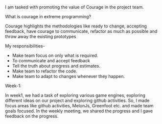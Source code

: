 I am tasked with promoting the value of Courage in the project team.

What is courage in extreme programming?

Courage highlights the methodologies like ready to change, accepting feedback, have courage to communicate, refactor as much as possible and throw away the existing prototypes 

My responsibilities-

* Make team focus on only what is required.
* To communicate and accept feedback
* Tell the truth about progress and estimates.
* Make team to refactor the code.
* Make team to adapt to changes whenever they happen.

Week-1:

In week1, we had a task of exploring various game engines, exploring different ideas on our project and exploring github activities. So, I made focus areas like github activities, MelonJs, Greenfoot etc. and made team goals focused.
In the weekly meeting, we shared the progress and I gave feedback on the progress.   